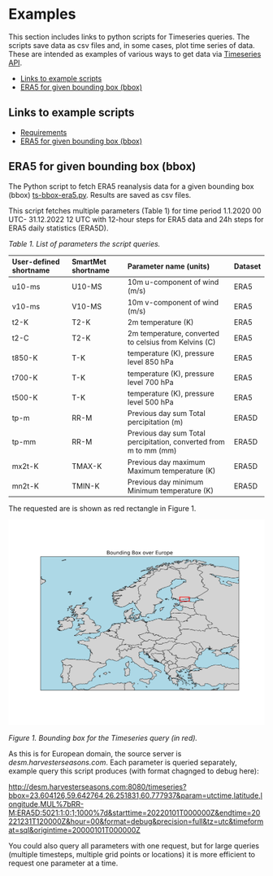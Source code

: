 # Examples

This section includes links to python scripts for Timeseries queries. The scripts save data as csv files and, in some cases, plot time series of data. These are intended as examples of various ways to get data via [Timeseries API](02_Timeseries.md). 

  - [Links to example scripts](#links-to-example-scripts)
  - [ERA5 for given bounding box (bbox)](#era5-for-given-bounding-box-bbox)


## Links to example scripts
- [Requirements](../xgb2-conda-env.yml)
- [ERA5 for given bounding box (bbox)](../examples/ts-bbox-era5.py)

## ERA5 for given bounding box (bbox)

The Python script to fetch ERA5 reanalysis data for a given bounding box (bbox) [ts-bbox-era5.py](../examples/ts-bbox-era5.py). Results are saved as csv files. 

This script fetches multiple parameters (Table 1) for time period 1.1.2020 00 UTC- 31.12.2022 12 UTC with 12-hour steps for ERA5 data and 24h steps for ERA5 daily statistics (ERA5D). 

*Table 1. List of parameters the script queries.*

|User-defined shortname| SmartMet shortname| Parameter name (units)| Dataset|
|:-|:-|:-|:-|
|u10-ms|U10-MS|10m u-component of wind (m/s)|ERA5|
|v10-ms|V10-MS|10m v-component of wind (m/s)|ERA5|
|t2-K|T2-K|2m temperature (K)|ERA5|
|t2-C|T2-K|2m temperature, converted to celsius from Kelvins (C)|ERA5|
|t850-K|T-K|temperature (K), pressure level 850 hPa|ERA5|
|t700-K|T-K|temperature (K), pressure level 700 hPa|ERA5|
|t500-K|T-K|temperature (K), pressure level 500 hPa|ERA5|
|tp-m|RR-M|Previous day sum Total percipitation (m)|ERA5D|
|tp-mm|RR-M|Previous day sum Total percipitation, converted from m to mm (mm)|ERA5D|
|mx2t-K|TMAX-K|Previous day maximum Maximum temperature (K)|ERA5D|
|mn2t-K|TMIN-K|Previous day minimum Minimum temperature (K)|ERA5D|

The requested are is shown as red rectangle in Figure 1. 

![figure 11](../Europe_bounding_box_map.png)

*Figure 1. Bounding box for the Timeseries query (in red).*

As this is for European domain, the source server is *desm.harvesterseasons.com*. Each parameter is queried separately, example query this script produces (with format chagnged to debug here): 

http://desm.harvesterseasons.com:8080/timeseries?bbox=23.604126,59.642764,26.251831,60.777937&param=utctime,latitude,longitude,MUL%7bRR-M:ERA5D:5021:1:0:1;1000%7d&starttime=20220101T000000Z&endtime=20221231T120000Z&hour=00&format=debug&precision=full&tz=utc&timeformat=sql&origintime=20000101T000000Z

You could also query all parameters with one request, but for large queries (multiple timesteps, multiple grid points or locations) it is more efficient to request one parameter at a time. 